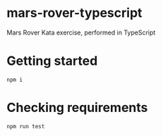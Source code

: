 # mars-rover-typescript

Mars Rover Kata exercise, performed in TypeScript

# Getting started

```
npm i
```

# Checking requirements

```
npm run test
```